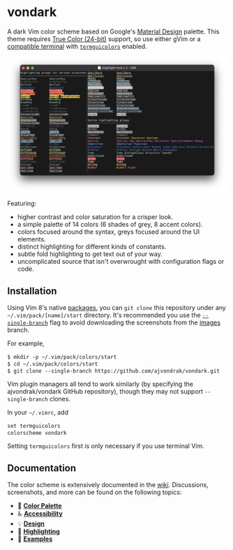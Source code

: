 # vondark

A dark Vim color scheme based on Google's [Material Design](https://material.io) palette. This theme requires [True Color (24-bit)](https://en.wikipedia.org/wiki/Color_depth#True_color_%2824-bit%29) support, so use either gVim or a [compatible terminal](https://github.com/termstandard/colors) with [`termguicolors`](https://vimhelp.org/options.txt.html#%27termguicolors%27) enabled.

![Screenshot of `:source $VIMRUNTIME/syntax/hitest.vim` using the vondark colorscheme](https://raw.githubusercontent.com/ajvondrak/vondark/images/hitest.png)

Featuring:
* higher contrast and color saturation for a crisper look.
* a simple palette of 14 colors (6 shades of grey, 8 accent colors).
* colors focused around the syntax, greys focused around the UI elements.
* distinct highlighting for different kinds of constants.
* subtle fold highlighting to get text out of your way.
* uncomplicated source that isn't overwrought with configuration flags or code.

## Installation

Using Vim 8's native [packages](https://vimhelp.org/repeat.txt.html#packages), you can `git clone` this repository under any `~/.vim/pack/[name]/start` directory. It's recommended you use the [`--single-branch`](https://git-scm.com/docs/git-clone#Documentation/git-clone.txt---no-single-branch) flag to avoid downloading the screenshots from the [images](https://github.com/ajvondrak/vondark/tree/images) branch.

For example,

```console
$ mkdir -p ~/.vim/pack/colors/start
$ cd ~/.vim/pack/colors/start
$ git clone --single-branch https://github.com/ajvondrak/vondark.git
```

Vim plugin managers all tend to work similarly (by specifying the ajvondrak/vondark GitHub repository), though they may not support `--single-branch` clones.

In your `~/.vimrc`, add

```viml
set termguicolors
colorscheme vondark
```

Setting `termguicolors` first is only necessary if you use terminal Vim.

## Documentation

The color scheme is extensively documented in the [wiki](https://github.com/ajvondrak/vondark/wiki). Discussions, screenshots, and more can be found on the following topics:

* 🎨 [**Color Palette**](https://github.com/ajvondrak/vondark/wiki/Color-Palette)
* ♿ [**Accessibility**](https://github.com/ajvondrak/vondark/wiki/Accessibility)
* 💡 [**Design**](https://github.com/ajvondrak/vondark/wiki/Design)
* 🌈 [**Highlighting**](https://github.com/ajvondrak/vondark/wiki/Highlighting)
* 📸 [**Examples**](https://github.com/ajvondrak/vondark/wiki/Examples)
